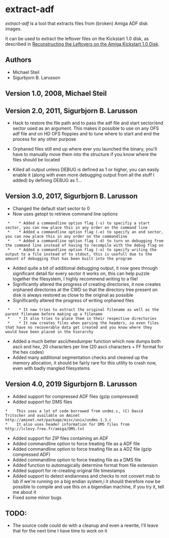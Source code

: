 # extract-adf

*extract-adf* is a tool that extracts files from (broken) Amiga ADF disk images.

It can be used to extract the leftover files on the Kickstart 1.0 disk, as described in <a href="http://www.pagetable.com/?p=34">Reconstructing the Leftovers on the Amiga Kickstart 1.0 Disk</a>.

## Authors

* Michael Steil
* Sigurbjorn B. Larusson

## Version 1.0, 2008, Michael Steil

## Version 2.0, 2011, Sigurbjorn B. Larusson

* Hack to restore the file path and to pass the adf file and start sector/end sector used as an argument. This makes it possible to use on any OFS adf file and on HD OFS floppies and to tune where to start and end the process for any other purpose

* Orphaned files still end up where ever you launched the binary, you'll have to manually move them into the structure if you know where the files should be located
 
* Killed all output unless DEBUG is defined as 1 or higher, you can easily enable it (along with even more debugging output from all the stuff I added) by defining DEBUG as 1...

## Version 3.0, 2017, Sigurbjorn B. Larusson

* Changed the default start sector to 0
* Now uses getopt to retrieve command line options
```
 *    * Added a commandline option flag (-s) to specifiy a start sector, you can now place this in any order on the command line
 *    * Added a commandline option flag (-e) to specify an end sector, you can now place this in any order on the commandline
 *    * Added a commandline option flag (-d) to turn on debugging from the command line instead of having to recompile with the debug flag on
 *    * Added a commandline option flag (-o) to specify writing the output to a file instead of to stdout, this is usefull due to the amount of debugging that has been built into the program
```
* Added quite a bit of additional debugging output, it now goes through significant detail for every sector it works on, this can help puzzle together the filesystem, I highly recommend writing to a file!
* Significantly altered the progress of creating directories, it now creates orphaned directories at the CWD so that the directory tree present on disk is always restored as close to the original as possible
* Significantly altered the progress of writing orphaned files
```
 *    * It now tries to extract the original filename as well as the parent filename before making up a filename
 *    * It also tries to place them in their respective directories
 *    * It now creates files when parsing the headers, so even files that have no recoverable data get created and you know where they would have been placed in the hierarchy
```
* Added a much better ascii/hexdumper function which now dumps both ascii and hex, 20 characters per line (20 ascii characters + FF format for the hex codes)
* Added many additional segmentation checks and cleaned up the memory allocation, it should be fairly rare for this utility to crash now, even with badly mangled filesystems

## Version 4.0, 2019 Sigurbjorn B. Larusson

* Added support for compressed ADF files (gzip compressed)
* Added support for DMS files
```
*    This uses a lot of code borrowed from undmz.c, (C) David Tritscher and available on Aminet http://aminet.net/package/misc/unix/undms-1.3.c
*    It also uses header information for DMS files from http://lclevy.free.fr/amiga/DMS.txt
```
* Added support for ZIP files containing an ADF
* Added commandline option to force treating file as a ADF file
* Added commandline option to force treating file as a ADZ file (gzip compressed ADF)
* Added commandline option to force treating file as a DMS file
* Added function to automagically determine format from file extension
* Added support for re-creating original file timestamps
* Added support to detect endianness and checks to not convert msb to lsb if we're running on a big endian system,i it should therefore now be possible to compile and use this on a bigendian machine, if you try it, tell me about it
* Fixed some minor bugs

## TODO:
* The source code could do with a cleanup and even a rewrite, I'll leave that for the next time I have time to work on it
